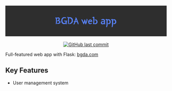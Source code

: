 <!-- 
790 x 150
Courier, size 50 font
Background color: #2E2E2E
Text color: #5882FA
-->
![README header image](app/images/README-header.png)

<!-- 
Markdown must be separated from opening & closing <div> tags for proper rendering
-->
<div align="center">

<a href="">![GitHub last commit](https://img.shields.io/github/last-commit/etsu0721/bgda-web-app)</a>

</div>

Full-featured web app with Flask: [bgda.com]()

## Key Features

- User management system